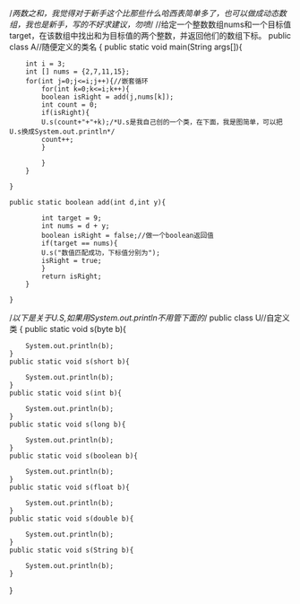 /*两数之和，我觉得对于新手这个比那些什么哈西表简单多了，也可以做成动态数组，我也是新手，写的不好求建议，勿喷*/
//给定一个整数数组nums和一个目标值target，在该数组中找出和为目标值的两个整数，并返回他们的数组下标。
public class A//随便定义的类名
{
	public static void main(String args[]){
		
		int i = 3;
		int [] nums = {2,7,11,15};
		for(int j=0;j<=i;j++){//嵌套循环
			for(int k=0;k<=i;k++){
			boolean isRight = add(j,nums[k]);
			int count = 0;
			if(isRight){
			U.s(count+"+"+k);/*U.s是我自己创的一个类，在下面，我是图简单，可以把U.s换成System.out.println*/
			count++;
			}

			}
		}
		
	}
	
	public static boolean add(int d,int y){
		
			int target = 9;
			int nums = d + y;
			boolean isRight = false;//做一个boolean返回值
			if(target == nums){
			U.s("数值匹配成功，下标值分别为");
			isRight = true;
			}
			return isRight;
		}
			
	}

/*以下是关于U.S,如果用System.out.println不用管下面的*/
public class U//自定义类
{
	public static void s(byte b){
	
		System.out.println(b);
	}
	public static void s(short b){
	
		System.out.println(b);
	}
	public static void s(int b){
	
		System.out.println(b);
	}
	public static void s(long b){
	
		System.out.println(b);
	}
	public static void s(boolean b){
	
		System.out.println(b);
	}
	public static void s(float b){
	
		System.out.println(b);
	}
	public static void s(double b){
	
		System.out.println(b);
	}
	public static void s(String b){
	
		System.out.println(b);
	}
}
